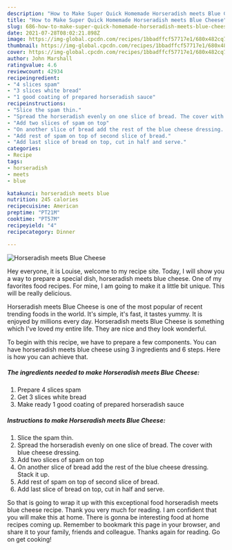 ```yaml
---
description: "How to Make Super Quick Homemade Horseradish meets Blue Cheese"
title: "How to Make Super Quick Homemade Horseradish meets Blue Cheese"
slug: 686-how-to-make-super-quick-homemade-horseradish-meets-blue-cheese
date: 2021-07-28T08:02:21.898Z
image: https://img-global.cpcdn.com/recipes/1bbadffcf57717e1/680x482cq70/horseradish-meets-blue-cheese-recipe-main-photo.jpg
thumbnail: https://img-global.cpcdn.com/recipes/1bbadffcf57717e1/680x482cq70/horseradish-meets-blue-cheese-recipe-main-photo.jpg
cover: https://img-global.cpcdn.com/recipes/1bbadffcf57717e1/680x482cq70/horseradish-meets-blue-cheese-recipe-main-photo.jpg
author: John Marshall
ratingvalue: 4.6
reviewcount: 42934
recipeingredient:
- "4 slices spam"
- "3 slices white bread"
- "1 good coating of prepared horseradish sauce"
recipeinstructions:
- "Slice the spam thin."
- "Spread the horseradish evenly on one slice of bread. The cover with blue cheese dressing."
- "Add two slices of spam on top"
- "On another slice of bread add the rest of the blue cheese dressing. Stack it up."
- "Add rest of spam on top of second slice of bread."
- "Add last slice of bread on top, cut in half and serve."
categories:
- Recipe
tags:
- horseradish
- meets
- blue

katakunci: horseradish meets blue 
nutrition: 245 calories
recipecuisine: American
preptime: "PT21M"
cooktime: "PT57M"
recipeyield: "4"
recipecategory: Dinner

---
```



![Horseradish meets Blue Cheese](https://img-global.cpcdn.com/recipes/1bbadffcf57717e1/680x482cq70/horseradish-meets-blue-cheese-recipe-main-photo.jpg)

Hey everyone, it is Louise, welcome to my recipe site. Today, I will show you a way to prepare a special dish, horseradish meets blue cheese. One of my favorites food recipes. For mine, I am going to make it a little bit unique. This will be really delicious.



Horseradish meets Blue Cheese is one of the most popular of recent trending foods in the world. It's simple, it's fast, it tastes yummy. It is enjoyed by millions every day. Horseradish meets Blue Cheese is something which I've loved my entire life. They are nice and they look wonderful.


To begin with this recipe, we have to prepare a few components. You can have horseradish meets blue cheese using 3 ingredients and 6 steps. Here is how you can achieve that.

<!--inarticleads1-->

##### The ingredients needed to make Horseradish meets Blue Cheese:

1. Prepare 4 slices spam
1. Get 3 slices white bread
1. Make ready 1 good coating of prepared horseradish sauce




<!--inarticleads2-->

##### Instructions to make Horseradish meets Blue Cheese:

1. Slice the spam thin.
1. Spread the horseradish evenly on one slice of bread. The cover with blue cheese dressing.
1. Add two slices of spam on top
1. On another slice of bread add the rest of the blue cheese dressing. Stack it up.
1. Add rest of spam on top of second slice of bread.
1. Add last slice of bread on top, cut in half and serve.




So that is going to wrap it up with this exceptional food horseradish meets blue cheese recipe. Thank you very much for reading. I am confident that you will make this at home. There is gonna be interesting food at home recipes coming up. Remember to bookmark this page in your browser, and share it to your family, friends and colleague. Thanks again for reading. Go on get cooking!

